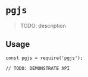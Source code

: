 # `pgjs`

> TODO: description

## Usage

```
const pgjs = require('pgjs');

// TODO: DEMONSTRATE API
```
